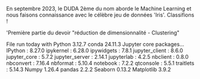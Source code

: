 En septembre 2023, le DUDA 2ème du nom aborde le Machine Learning et nous faisons connaissance avec le célèbre jeu de données 'Iris'. Classifions !

'Première partie du devoir "réduction de dimensionnalité - Clustering"

File run today with Python 3.12.7
conda 24.11.3
Jupyter core packages...
IPython          : 8.27.0
ipykernel        : 6.28.0
ipywidgets       : 7.8.1
jupyter_client   : 8.6.0
jupyter_core     : 5.7.2
jupyter_server   : 2.14.1
jupyterlab       : 4.2.5
nbclient         : 0.8.0
nbconvert        : 7.16.4
nbformat         : 5.10.4
notebook         : 7.2.2
qtconsole        : 5.5.1
traitlets        : 5.14.3
Numpy 1.26.4
pandas 2.2.2
Seaborn 0.13.2
Matplotlib 3.9.2
